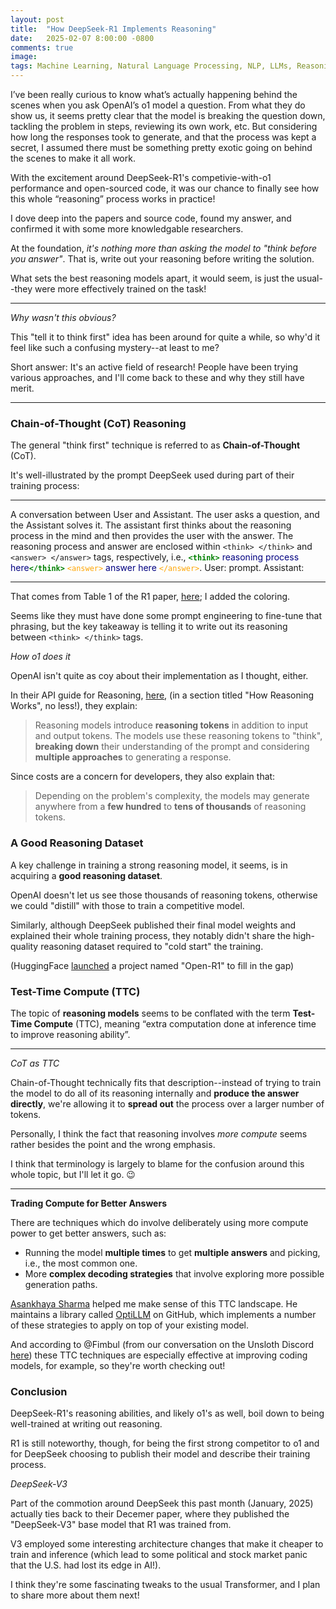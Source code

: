 ```yaml
---
layout: post
title:  "How DeepSeek-R1 Implements Reasoning"
date:   2025-02-07 8:00:00 -0800
comments: true
image: 
tags: Machine Learning, Natural Language Processing, NLP, LLMs, Reasoning Models, OpenAI o1, DeepSeek-R1, DeepSeek-V3, Chain-of-Thought, CoT, TTC, Test-Time Compute
---
```


I’ve been really curious to know what’s actually happening behind the scenes when you ask OpenAI’s o1 model a question. From what they do show us, it seems pretty clear that the model is breaking the question down, tackling the problem in steps, reviewing its own work, etc. But considering how long the responses took to generate, and that the process was kept a secret, I assumed there must be something pretty exotic going on behind the scenes to make it all work.

With the excitement around DeepSeek-R1's competivie-with-o1 performance and open-sourced code, it was our chance to finally see how this whole “reasoning” process works in practice!

I dove deep into the papers and source code, found my answer, and confirmed it with some more knowledgable researchers.

At the foundation, _it's nothing more than asking the model to "think before you answer"_. That is, write out your reasoning before writing the solution. 

What sets the best reasoning models apart, it would seem, is just the usual--they were more effectively trained on the task!


---

_Why wasn't this obvious?_

This "tell it to think first" idea has been around for quite a while, so why'd it feel like such a confusing mystery--at least to me? 

Short answer: It's an active field of research! People have been trying various approaches, and I'll come back to these and why they still have merit.

---

### Chain-of-Thought (CoT) Reasoning

The general "think first" technique is referred to as **Chain-of-Thought** (CoT). 

It's well-illustrated by the prompt DeepSeek used during part of their training process:


----


A conversation between User and Assistant. The user asks a question, and the Assistant solves it. The assistant first thinks about the reasoning process in the mind and then provides the user with the answer. The reasoning process and answer are enclosed within `<think> </think>` and `<answer> </answer>` tags, respectively, i.e., <b><font color="green">`<think>`</font></b> <font color="navy">reasoning process here</font><b><font color="green">`</think>`</font></b> <font color="orange">`<answer>`</font><font color="navy"> answer here </font><font color="orange">`</answer>`</font>. User: prompt. Assistant:

----


That comes from Table 1 of the R1 paper, [here](https://arxiv.org/pdf/2501.12948); I added the coloring.

Seems like they must have done some prompt engineering to fine-tune that phrasing, but the key takeaway is telling it to write out its reasoning between `<think> </think>` tags. 


_How o1 does it_

OpenAI isn't quite as coy about their implementation as I thought, either. 

In their API guide for Reasoning, [here](https://platform.openai.com/docs/guides/reasoning), (in a section titled "How Reasoning Works", no less!), they explain:

> Reasoning models introduce **reasoning tokens** in addition to input and output tokens. The models use these reasoning tokens to "think", **breaking down** their understanding of the prompt and considering **multiple approaches** to generating a response. 

Since costs are a concern for developers, they also explain that:

> Depending on the problem's complexity, the models may generate anywhere from a **few hundred** to **tens of thousands** of reasoning tokens. 

### A Good Reasoning Dataset

A key challenge in training a strong reasoning model, it seems, is in acquiring a **good reasoning dataset**.

OpenAI doesn't let us see those thousands of reasoning tokens, otherwise we could "distill" with those to train a competitive model.

Similarly, although DeepSeek published their final model weights and explained their whole training process, they notably didn't share the high-quality reasoning dataset required to "cold start" the training.

(HuggingFace [launched](https://huggingface.co/blog/open-r1) a project named "Open-R1" to fill in the gap)







### Test-Time Compute (TTC)

The topic of **reasoning models** seems to be conflated with the term **Test-Time Compute** (TTC), meaning “extra computation done at inference time to improve reasoning ability”.


---

_CoT as TTC_

Chain-of-Thought technically fits that description--instead of trying to train the model to do all of its reasoning internally and **produce the answer directly**, we're allowing it to **spread out** the process over a larger number of tokens. 

Personally, I think the fact that reasoning involves _more compute_ seems rather besides the point and the wrong emphasis. 

I think that terminology is largely to blame for the confusion around this whole topic, but I'll let it go. 😉

---

**Trading Compute for Better Answers**

There are techniques which do involve deliberately using more compute power to get better answers, such as:

* Running the model **multiple times** to get **multiple answers** and picking, i.e., the most common one.
* More **complex decoding strategies** that involve exploring more possible generation paths.

[Asankhaya Sharma](https://github.com/codelion/) helped me make sense of this TTC landscape. He maintains a library called [OptiLLM](https://github.com/codelion/optillm) on GitHub, which implements a number of these strategies to apply on top of your existing model.

And according to @Fimbul (from our conversation on the Unsloth Discord [here](https://discord.com/channels/1179035537009545276/1257011997250424842/1335767339643310090)) these TTC techniques are especially effective at improving coding models, for example, so they're worth checking out!


### Conclusion

DeepSeek-R1's reasoning abilities, and likely o1's as well, boil down to being well-trained at writing out reasoning. 

R1 is still noteworthy, though, for being the first strong competitor to o1 and for DeepSeek choosing to publish their model and describe their training process.



_DeepSeek-V3_

Part of the commotion around DeepSeek this past month (January, 2025) actually ties back to their Decemer paper, where they published the "DeepSeek-V3" base model that R1 was trained from. 

V3 employed some interesting architecture changes that make it cheaper to train and inference (which lead to some political and stock market panic that the U.S. had lost its edge in AI!). 

I think they're some fascinating tweaks to the usual Transformer, and I plan to share more about them next!